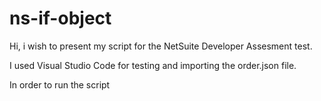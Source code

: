 # ns-if-object

Hi, i wish to present my script for the NetSuite Developer Assesment test.

I used Visual Studio Code for testing and importing the order.json file.

In order to run the script 